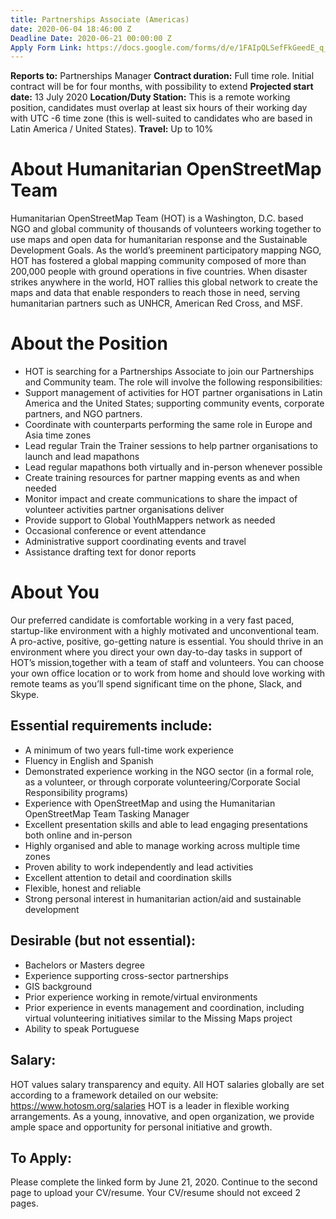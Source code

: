 ```yaml
---
title: Partnerships Associate (Americas)
date: 2020-06-04 18:46:00 Z
Deadline Date: 2020-06-21 00:00:00 Z
Apply Form Link: https://docs.google.com/forms/d/e/1FAIpQLSefFkGeedE_q_3WuORHhoXFdwWJofBwo7vQgHCcFh7N0TtwKw/viewform
---
```


**Reports to:** Partnerships Manager
**Contract duration:** Full time role. Initial contract will be for four months, with possibility to extend
**Projected start date:** 13 July 2020
**Location/Duty Station:** This is a remote working position, candidates must overlap at least six hours of their working day with UTC -6 time zone  (this is well-suited to candidates who are based in Latin America / United States).
**Travel:** Up to 10%

# About Humanitarian OpenStreetMap Team
Humanitarian OpenStreetMap Team (HOT) is a Washington, D.C. based NGO and global community of thousands of volunteers working together to use maps and open data for humanitarian response and the Sustainable Development Goals. As the world’s preeminent participatory mapping NGO, HOT has fostered a global mapping community composed of more than 200,000 people with ground operations in five countries. When disaster strikes anywhere in the world, HOT rallies this global network to create the maps and data that enable responders to reach those in need, serving humanitarian partners such as UNHCR, American Red Cross, and MSF.

# About the Position
* HOT is searching for a Partnerships Associate to join our Partnerships and Community team. The role will involve the following responsibilities:
* Support management of activities for HOT partner organisations in Latin America and the United States; supporting community events, corporate partners, and NGO partners.
* Coordinate with counterparts performing the same role in Europe and Asia time zones
* Lead regular Train the Trainer sessions to help partner organisations to launch and lead mapathons
* Lead regular mapathons both virtually and in-person whenever possible
* Create training resources for partner mapping events as and when needed
* Monitor impact and create communications to share the impact of volunteer activities partner organisations deliver
* Provide support to Global YouthMappers network as needed
* Occasional conference or event attendance
* Administrative support coordinating events and travel
* Assistance drafting text for donor reports

# About You
Our preferred candidate is comfortable working in a very fast paced, startup-like environment with a highly motivated and unconventional team. A pro-active, positive, go-getting nature is essential. You should thrive in an environment where you direct your own day-to-day tasks in support of HOT’s mission,together with a team of staff and volunteers. You can choose your own office location or to work from home and should love working with remote teams as you’ll spend significant time on the phone, Slack, and Skype. 

## Essential requirements include:
* A minimum of two years full-time work experience
* Fluency in English and Spanish
* Demonstrated experience working in the NGO sector (in a formal role, as a volunteer, or through corporate volunteering/Corporate Social Responsibility programs)
* Experience with OpenStreetMap and using the Humanitarian OpenStreetMap Team Tasking Manager
* Excellent presentation skills and able to lead engaging presentations both online and in-person
* Highly organised and able to manage working across multiple time zones
* Proven ability to work independently and lead activities
* Excellent attention to detail and coordination skills 
* Flexible, honest and reliable
* Strong personal interest in humanitarian action/aid and sustainable development

## Desirable (but not essential):
* Bachelors or Masters degree
* Experience supporting cross-sector partnerships
* GIS background
* Prior experience working in remote/virtual environments
* Prior experience in events management and coordination, including virtual volunteering initiatives similar to the Missing Maps project 
* Ability to speak Portuguese

## Salary:
HOT values salary transparency and equity. All HOT salaries globally are set according to a framework detailed on our website: https://www.hotosm.org/salaries
HOT is a leader in flexible working arrangements. As a young, innovative, and open organization, we provide ample space and opportunity for personal initiative and growth.
 
## To Apply:
Please complete the linked form by June 21, 2020. Continue to the second page to upload your CV/resume. Your CV/resume should not exceed 2 pages.
